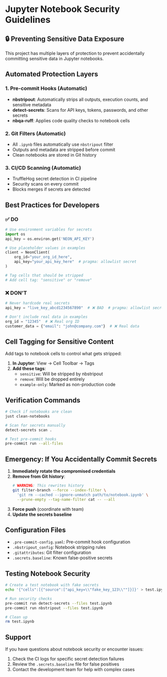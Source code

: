 # Jupyter Notebook Security Guidelines

## 🔒 Preventing Sensitive Data Exposure

This project has multiple layers of protection to prevent accidentally committing sensitive data in Jupyter notebooks.

## Automated Protection Layers

### 1. **Pre-commit Hooks** (Automatic)
- **nbstripout**: Automatically strips all outputs, execution counts, and sensitive metadata
- **detect-secrets**: Scans for API keys, tokens, passwords, and other secrets
- **nbqa-ruff**: Applies code quality checks to notebook cells

### 2. **Git Filters** (Automatic)
- All `.ipynb` files automatically use `nbstripout` filter
- Outputs and metadata are stripped before commit
- Clean notebooks are stored in Git history

### 3. **CI/CD Scanning** (Automatic)
- TruffleHog secret detection in CI pipeline
- Security scans on every commit
- Blocks merges if secrets are detected

## Best Practices for Developers

### ✅ DO
```python
# Use environment variables for secrets
import os
api_key = os.environ.get('NEON_API_KEY')

# Use placeholder values in examples
client = NeonClient(
    org_id="your_org_id_here",
    api_key="your_api_key_here"  # pragma: allowlist secret
)

# Tag cells that should be stripped
# Add cell tag: "sensitive" or "remove"
```

### ❌ DON'T
```python
# Never hardcode real secrets
api_key = "live_key_abcd1234567890"  # ❌ BAD  # pragma: allowlist secret

# Don't include real data in examples
org_id = "12345"  # ❌ Real org ID
customer_data = {"email": "john@company.com"}  # ❌ Real data
```

## Cell Tagging for Sensitive Content

Add tags to notebook cells to control what gets stripped:

1. **In Jupyter**: View → Cell Toolbar → Tags
2. **Add these tags**:
   - `sensitive`: Will be stripped by nbstripout
   - `remove`: Will be dropped entirely
   - `example-only`: Marked as non-production code

## Verification Commands

```bash
# Check if notebooks are clean
just clean-notebooks

# Scan for secrets manually
detect-secrets scan .

# Test pre-commit hooks
pre-commit run --all-files
```

## Emergency: If You Accidentally Commit Secrets

1. **Immediately rotate the compromised credentials**
2. **Remove from Git history**:
   ```bash
   # WARNING: This rewrites history
   git filter-branch --force --index-filter \
     'git rm --cached --ignore-unmatch path/to/notebook.ipynb' \
     --prune-empty --tag-name-filter cat -- --all
   ```
3. **Force push** (coordinate with team)
4. **Update the secrets baseline**

## Configuration Files

- `.pre-commit-config.yaml`: Pre-commit hook configuration
- `.nbstripout_config`: Notebook stripping rules
- `.gitattributes`: Git filter configuration
- `.secrets.baseline`: Known false-positive secrets

## Testing Notebook Security

```bash
# Create a test notebook with fake secrets
echo '{"cells":[{"source":["api_key=\\"fake_key_123\\""]}]}' > test.ipynb

# Run security checks
pre-commit run detect-secrets --files test.ipynb
pre-commit run nbstripout --files test.ipynb

# Clean up
rm test.ipynb
```

## Support

If you have questions about notebook security or encounter issues:
1. Check the CI logs for specific secret detection failures
2. Review the `.secrets.baseline` file for false positives
3. Contact the development team for help with complex cases
